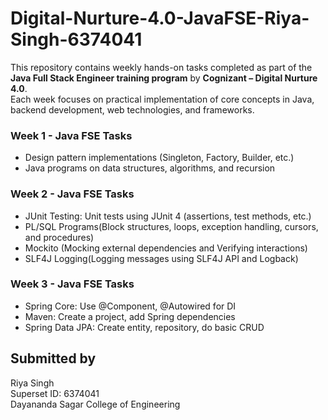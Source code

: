 # Digital-Nurture-4.0-JavaFSE-Riya-Singh-6374041
This repository contains weekly hands-on tasks completed as part of the **Java Full Stack Engineer training program** by **Cognizant – Digital Nurture 4.0**.  
Each week focuses on practical implementation of core concepts in Java, backend development, web technologies, and frameworks.

### Week 1 - Java FSE Tasks
- Design pattern implementations (Singleton, Factory, Builder, etc.)
- Java programs on data structures, algorithms, and recursion

### Week 2 - Java FSE Tasks
- JUnit Testing: Unit tests using JUnit 4 (assertions, test methods, etc.)
- PL/SQL Programs(Block structures, loops, exception handling, cursors, and procedures)
- Mockito (Mocking external dependencies and Verifying interactions)
- SLF4J Logging(Logging messages using SLF4J API and Logback)

### Week 3 - Java FSE Tasks
- Spring Core: Use @Component, @Autowired for DI
- Maven: Create a project, add Spring dependencies
- Spring Data JPA: Create entity, repository, do basic CRUD

## Submitted by
Riya Singh  
Superset ID: 6374041  
Dayananda Sagar College of Engineering
